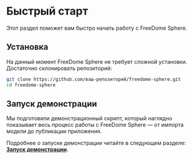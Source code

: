 # Быстрый старт

Этот раздел поможет вам быстро начать работу с FreeDome Sphere.

## Установка

На данный момент FreeDome Sphere не требует сложной установки. Достаточно склонировать репозиторий:

```bash
git clone https://github.com/ваш-репозиторий/freedome-sphere.git
cd freedome-sphere
```

## Запуск демонстрации

Мы подготовили демонстрационный скрипт, который наглядно показывает весь процесс работы с FreeDome Sphere — от импорта модели до публикации приложения.

Подробнее о запуске демонстрации читайте в следующем разделе: **[Запуск демонстрации](running-the-demo.md)**.
